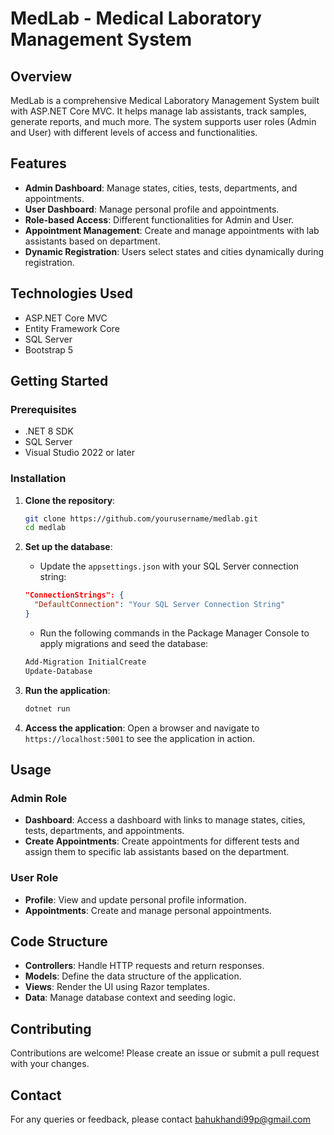 # MedLab - Medical Laboratory Management System

## Overview
MedLab is a comprehensive Medical Laboratory Management System built with ASP.NET Core MVC. It helps manage lab assistants, track samples, generate reports, and much more. The system supports user roles (Admin and User) with different levels of access and functionalities.

## Features
- **Admin Dashboard**: Manage states, cities, tests, departments, and appointments.
- **User Dashboard**: Manage personal profile and appointments.
- **Role-based Access**: Different functionalities for Admin and User.
- **Appointment Management**: Create and manage appointments with lab assistants based on department.
- **Dynamic Registration**: Users select states and cities dynamically during registration.

## Technologies Used
- ASP.NET Core MVC
- Entity Framework Core
- SQL Server
- Bootstrap 5

## Getting Started

### Prerequisites
- .NET 8 SDK
- SQL Server
- Visual Studio 2022 or later

### Installation
1. **Clone the repository**:
    ```sh
    git clone https://github.com/yourusername/medlab.git
    cd medlab
    ```

2. **Set up the database**:
    - Update the `appsettings.json` with your SQL Server connection string:
    ```json
    "ConnectionStrings": {
      "DefaultConnection": "Your SQL Server Connection String"
    }
    ```
    - Run the following commands in the Package Manager Console to apply migrations and seed the database:
    ```sh
    Add-Migration InitialCreate
    Update-Database
    ```

3. **Run the application**:
    ```sh
    dotnet run
    ```

4. **Access the application**:
    Open a browser and navigate to `https://localhost:5001` to see the application in action.

## Usage

### Admin Role
- **Dashboard**: Access a dashboard with links to manage states, cities, tests, departments, and appointments.
- **Create Appointments**: Create appointments for different tests and assign them to specific lab assistants based on the department.

### User Role
- **Profile**: View and update personal profile information.
- **Appointments**: Create and manage personal appointments.

## Code Structure
- **Controllers**: Handle HTTP requests and return responses.
- **Models**: Define the data structure of the application.
- **Views**: Render the UI using Razor templates.
- **Data**: Manage database context and seeding logic.

## Contributing
Contributions are welcome! Please create an issue or submit a pull request with your changes. 

## Contact
For any queries or feedback, please contact bahukhandi99p@gmail.com

